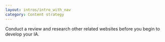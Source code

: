 ```yaml
---
layout: intros/intro_with_nav
category: Content strategy
---
```

Conduct a review and research other related websites before you begin to develop your IA.